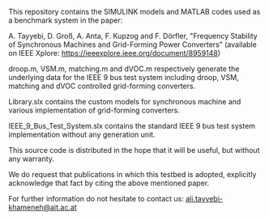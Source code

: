 This repository contains the SIMULINK models and MATLAB codes used as a benchmark system in the paper:

A. Tayyebi, D. Groß, A. Anta, F. Kupzog and F. Dörfler, "Frequency Stability of Synchronous Machines and Grid-Forming Power Converters" (available on IEEE Xplore: https://ieeexplore.ieee.org/document/8959148)

droop.m, VSM.m, matching.m and dVOC.m respectively generate the underlying data for the IEEE 9 bus test system including droop, VSM, matching and 
dVOC controlled grid-forming converters.

Library.slx contains the custom models for synchronous machine and various implementation of grid-forming converters.

IEEE_9_Bus_Test_System.slx contains the standard IEEE 9 bus test system implementation without any generation unit. 

This source code is distributed in the hope that it will be useful, but without any warranty.

We do request that publications in which this testbed is adopted, explicitly acknowledge that fact by citing the above mentioned paper.

For further information do not hesitate to contact us: ali.tayyebi-khameneh@ait.ac.at
